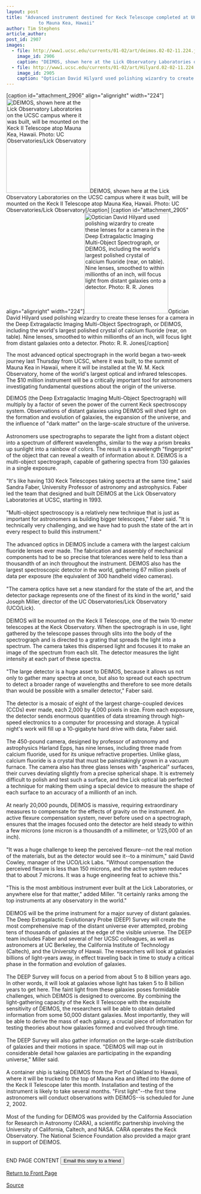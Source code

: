 ```yaml
---
layout: post
title: "Advanced instrument destined for Keck Telescope completed at UCSC, begins shipment
			to Mauna Kea, Hawaii"
author: Tim Stephens
article_author: 
post_id: 2907
images:
  - file: http://www1.ucsc.edu/currents/01-02/art/deimos.02-02-11.224.jpg
    image_id: 2906
    caption: "DEIMOS, shown here at the Lick Observatory Laboratories on the UCSC campus where it was built, will be mounted on the Keck II Telescope atop Mauna Kea, Hawaii. Photo: UC Observatories/Lick Observatory"
  - file: http://www1.ucsc.edu/currents/01-02/art/Hilyard.02-02-11.224.jpg
    image_id: 2905
    caption: "Optician David Hilyard used polishing wizardry to create these lenses for a camera in the Deep Extragalactic Imaging Multi-Object Spectrograph, or DEIMOS, including the world's largest polished crystal of calcium fluoride (rear, on table). Nine lenses, smoothed to within millionths of an inch, will focus light from distant galaxies onto a detector. Photo: R. R. Jones"
---
```


[caption id="attachment_2906" align="alignright" width="224"]<a href="http://dev-ucsc-news.pantheonsite.io/wp-content/uploads/2002/02/deimos.02-02-11.224.jpg"><img class="size-full wp-image-2906" src="http://dev-ucsc-news.pantheonsite.io/wp-content/uploads/2002/02/deimos.02-02-11.224.jpg" alt="DEIMOS, shown here at the Lick Observatory Laboratories on the UCSC campus where it was built, will be mounted on the Keck II Telescope atop Mauna Kea, Hawaii. Photo: UC Observatories/Lick Observatory" width="224" height="252" /></a>DEIMOS, shown here at the Lick Observatory Laboratories on the UCSC campus where it was built, will be mounted on the Keck II Telescope atop Mauna Kea, Hawaii. Photo: UC Observatories/Lick Observatory[/caption]
[caption id="attachment_2905" align="alignright" width="224"]<a href="http://dev-ucsc-news.pantheonsite.io/wp-content/uploads/2002/02/Hilyard.02-02-11.224.jpg"><img class="size-full wp-image-2905" src="http://dev-ucsc-news.pantheonsite.io/wp-content/uploads/2002/02/Hilyard.02-02-11.224.jpg" alt="Optician David Hilyard used polishing wizardry to create these lenses for a camera in the Deep Extragalactic Imaging Multi-Object Spectrograph, or DEIMOS, including the world's largest polished crystal of calcium fluoride (rear, on table). Nine lenses, smoothed to within millionths of an inch, will focus light from distant galaxies onto a detector. Photo: R. R. Jones" width="224" height="268" /></a>Optician David Hilyard used polishing wizardry to create these lenses for a camera in the Deep Extragalactic Imaging Multi-Object Spectrograph, or DEIMOS, including the world's largest polished crystal of calcium fluoride (rear, on table). Nine lenses, smoothed to within millionths of an inch, will focus light from distant galaxies onto a detector. Photo: R. R. Jones[/caption]
<p>
  The most advanced optical spectrograph in the world began a two-week journey last Thursday from UCSC, where it was built, to the summit of Mauna Kea in Hawaii, where it will be installed at the W. M. Keck Observatory, home of the world's largest optical and infrared telescopes. The $10 million instrument will be a critically important tool for astronomers investigating fundamental questions about the origin of the universe.
</p>DEIMOS (the Deep Extragalactic Imaging Multi-Object Spectrograph) will multiply by a factor of seven the power of the current Keck spectroscopy system. Observations of distant galaxies using DEIMOS will shed light on the formation and evolution of galaxies, the expansion of the universe, and the influence of "dark matter" on the large-scale structure of the universe.<br>
<br>
Astronomers use spectrographs to separate the light from a distant object into a spectrum of different wavelengths, similar to the way a prism breaks up sunlight into a rainbow of colors. The result is a wavelength "fingerprint" of the object that can reveal a wealth of information about it. DEIMOS is a multi-object spectrograph, capable of gathering spectra from 130 galaxies in a single exposure.<br>
<br>
"It's like having 130 Keck Telescopes taking spectra at the same time," said Sandra Faber, University Professor of astronomy and astrophysics. Faber led the team that designed and built DEIMOS at the Lick Observatory Laboratories at UCSC, starting in 1993.<br>
<br>
"Multi-object spectroscopy is a relatively new technique that is just as important for astronomers as building bigger telescopes," Faber said. "It is technically very challenging, and we have had to push the state of the art in every respect to build this instrument."<br>
<br>
The advanced optics in DEIMOS include a camera with the largest calcium fluoride lenses ever made. The fabrication and assembly of mechanical components had to be so precise that tolerances were held to less than a thousandth of an inch throughout the instrument. DEIMOS also has the largest spectroscopic detector in the world, gathering 67 million pixels of data per exposure (the equivalent of 300 handheld video cameras).<br>
<br>
"The camera optics have set a new standard for the state of the art, and the detector package represents one of the finest of its kind in the world," said Joseph Miller, director of the UC Observatories/Lick Observatory (UCO/Lick).<br>
<br>
DEIMOS will be mounted on the Keck II Telescope, one of the twin 10-meter telescopes at the Keck Observatory. When the spectrograph is in use, light gathered by the telescope passes through slits into the body of the spectrograph and is directed to a grating that spreads the light into a spectrum. The camera takes this dispersed light and focuses it to make an image of the spectrum from each slit. The detector measures the light intensity at each part of these spectra.<br>
<br>
"The large detector is a huge asset to DEIMOS, because it allows us not only to gather many spectra at once, but also to spread out each spectrum to detect a broader range of wavelengths and therefore to see more details than would be possible with a smaller detector," Faber said.<br>
<br>
The detector is a mosaic of eight of the largest charge-coupled devices (CCDs) ever made, each 2,000 by 4,000 pixels in size. From each exposure, the detector sends enormous quantities of data streaming through high-speed electronics to a computer for processing and storage. A typical night's work will fill up a 10-gigabyte hard drive with data, Faber said.<br>
<br>
The 450-pound camera, designed by professor of astronomy and astrophysics Harland Epps, has nine lenses, including three made from calcium fluoride, used for its unique refractive properties. Unlike glass, calcium fluoride is a crystal that must be painstakingly grown in a vacuum furnace. The camera also has three glass lenses with "aspherical" surfaces, their curves deviating slightly from a precise spherical shape. It is extremely difficult to polish and test such a surface, and the Lick optical lab perfected a technique for making them using a special device to measure the shape of each surface to an accuracy of a millionth of an inch.<br>
<br>
At nearly 20,000 pounds, DEIMOS is massive, requiring extraordinary measures to compensate for the effects of gravity on the instrument. An active flexure compensation system, never before used on a spectrograph, ensures that the images focused onto the detector are held steady to within a few microns (one micron is a thousandth of a millimeter, or 1/25,000 of an inch).<br>
<br>
"It was a huge challenge to keep the perceived flexure--not the real motion of the materials, but as the detector would see it--to a minimum," said David Cowley, manager of the UCO/Lick Labs. "Without compensation the perceived flexure is less than 150 microns, and the active system reduces that to about 7 microns. It was a huge engineering feat to achieve this."<br>
<br>
"This is the most ambitious instrument ever built at the Lick Laboratories, or anywhere else for that matter," added Miller. "It certainly ranks among the top instruments at any observatory in the world."<br>
<br>
DEIMOS will be the prime instrument for a major survey of distant galaxies. The Deep Extragalactic Evolutionary Probe (DEEP) Survey will create the most comprehensive map of the distant universe ever attempted, probing tens of thousands of galaxies at the edge of the visible universe. The DEEP team includes Faber and several of her UCSC colleagues, as well as astronomers at UC Berkeley, the California Institute of Technology (Caltech), and the University of Hawaii. The researchers will look at galaxies billions of light-years away, in effect traveling back in time to study a critical phase in the formation and evolution of galaxies.<br>
<br>
The DEEP Survey will focus on a period from about 5 to 8 billion years ago. In other words, it will look at galaxies whose light has taken 5 to 8 billion years to get here. The faint light from these galaxies poses formidable challenges, which DEIMOS is designed to overcome. By combining the light-gathering capacity of the Keck II Telescope with the exquisite sensitivity of DEIMOS, the researchers will be able to obtain detailed information from some 50,000 distant galaxies. Most importantly, they will be able to derive the mass of each galaxy, a crucial piece of information for testing theories about how galaxies formed and evolved through time.<br>
<br>
The DEEP Survey will also gather information on the large-scale distribution of galaxies and their motions in space. "DEIMOS will map out in considerable detail how galaxies are participating in the expanding universe," Miller said.<br>
<br>
A container ship is taking DEIMOS from the Port of Oakland to Hawaii, where it will be trucked to the top of Mauna Kea and lifted into the dome of the Keck II Telescope later this month. Installation and testing of the instrument is likely to take several months. "First light"--the first time astronomers will conduct observations with DEIMOS--is scheduled for June 2, 2002.<br>
<br>
Most of the funding for DEIMOS was provided by the California Association for Research in Astronomy (CARA), a scientific partnership involving the University of California, Caltech, and NASA. CARA operates the Keck Observatory. The National Science Foundation also provided a major grant in support of DEIMOS.
<p>
  <br>
  END PAGE CONTENT <input name="t1" size="-1" type="hidden"> <input type="submit" value="Email this story to a friend">
</p>
<p>
  <a href="../../index.html">Return to Front Page</a> <img align="bottom" alt=" " border="0" height="1" src="../../images/trans.gif" width="385">
</p>
<p><a href="http://www1.ucsc.edu/currents/01-02/02-11/spectrograph.html" title="Permalink to spectrograph">Source</a></p>

